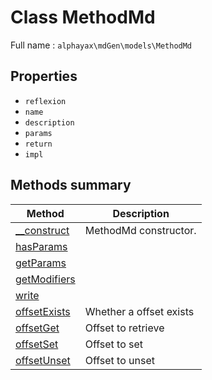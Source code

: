 
# **Class** MethodMd

Full name : `alphayax\mdGen\models\MethodMd`

## Properties

- `reflexion`
- `name`
- `description`
- `params`
- `return`
- `impl`

## Methods summary

| Method | Description |
|---|---|
| [__construct](__construct.md) | MethodMd constructor. |
| [hasParams](hasParams.md) |  |
| [getParams](getParams.md) |  |
| [getModifiers](getModifiers.md) |  |
| [write](write.md) |  |
| [offsetExists](offsetExists.md) | Whether a offset exists |
| [offsetGet](offsetGet.md) | Offset to retrieve |
| [offsetSet](offsetSet.md) | Offset to set |
| [offsetUnset](offsetUnset.md) | Offset to unset |
